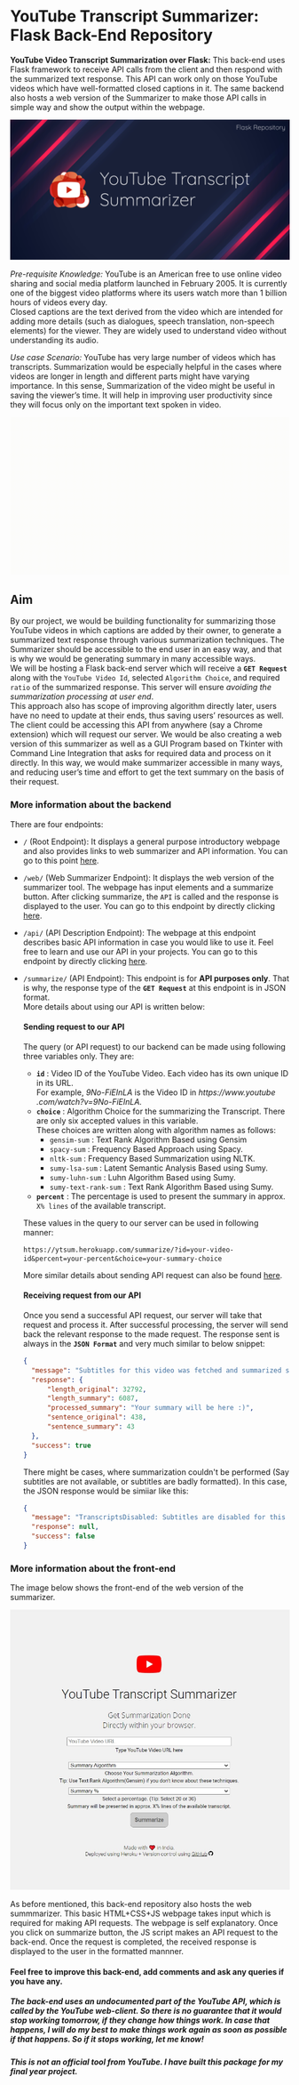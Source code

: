 # YouTube Transcript Summarizer: Flask Back-End Repository

**YouTube Video Transcript Summarization over Flask:** This back-end uses Flask framework to receive API calls from the client and then respond with the summarized text response. This API can work only on those YouTube videos which have well-formatted closed captions in it. The same backend also hosts a web version of the Summarizer to make those API calls in simple way and show the output within the webpage.

![](/readme_images/image_cover_f.png)

*Pre-requisite Knowledge:* YouTube is an American free to use online video sharing and social media platform launched in February 2005. It is currently one of the biggest video platforms where its users watch more than 1 billion hours of videos every day.\
Closed captions are the text derived from the video which are intended for adding more details (such as dialogues, speech translation, non-speech elements) for the viewer. They are widely used to understand video without understanding its audio.

*Use case Scenario:* YouTube has very large number of videos which has transcripts. Summarization would be especially helpful in the cases where videos are longer in length and different parts might have varying importance. In this sense, Summarization of the video might be useful in saving the viewer’s time. It will help in improving user productivity since they will focus only on the important text spoken in video. 

![](/readme_images/demonstration.gif)

## Aim
By our project, we would be building functionality for summarizing those YouTube videos in which captions are added by their owner, to generate a summarized text response through various summarization techniques. The Summarizer should be accessible to the end user in an easy way, and that is why we would be generating summary in many accessible ways.\
We will be hosting a Flask back-end server which will receive a **`GET Request`** along with the `YouTube Video Id`, selected `Algorithm Choice`, and required `ratio` of the summarized response. This server will ensure *avoiding the summarization processing at user end*.\
This approach also has scope of improving algorithm directly later, users have no need to update at their ends, thus saving users’ resources as well.
The client could be accessing this API from anywhere (say a Chrome extension) which will request our server. We would be also creating a web version of this summarizer as well as a GUI Program based on Tkinter with Command Line Integration that asks for required data and process on it directly.
In this way, we would make summarizer accessible in many ways, and reducing user’s time and effort to get the text summary on the basis of their request.

### More information about the backend
There are four endpoints:
* `/` (Root Endpoint): It displays a general purpose introductory webpage and also provides links to web summarizer and API information. You can go to this point [here](https://ytsum.herokuapp.com/).
* `/web/` (Web Summarizer Endpoint): It displays the web version of the summarizer tool. The webpage has input elements and a summarize button. After clicking summarize, the `API` is called and the response is displayed to the user. You can go to this endpoint by directly clicking [here](https://ytsum.herokuapp.com/web/).
* `/api/` (API Description Endpoint): The webpage at this endpoint describes basic API information in case you would like to use it. Feel free to learn and use our API in your projects.
You can go to this endpoint by directly clicking [here](https://ytsum.herokuapp.com/api/).
* `/summarize/` (API Endpoint): This endpoint is for **API purposes only**. That is why, the response type of the **`GET Request`** at this endpoint is in JSON format.\
More details about using our API is written below:
  
  #### Sending request to our API
  The query (or API request) to our backend can be made using following three variables only. They are:
  * **`id`** : Video ID of the YouTube Video. Each video has its own unique ID in its URL.\
  For example, *9No-FiEInLA* is the Video ID in *https​://www​.youtube​.com/watch?v=9No-FiEInLA.*
  * **`choice`** : Algorithm Choice for the summarizing the Transcript. There are only six accepted values in this variable.\
  These choices are written along with algorithm names as follows:
    * `gensim-sum` : Text Rank Algorithm Based using Gensim
    * `spacy-sum` : Frequency Based Approach using Spacy.
    * `nltk-sum` : Frequency Based Summarization using NLTK.
    * `sumy-lsa-sum` : Latent Semantic Analysis Based using Sumy.
    * `sumy-luhn-sum` : Luhn Algorithm Based using Sumy.
    * `sumy-text-rank-sum` : Text Rank Algorithm Based using Sumy.
  * **`percent`** : The percentage is used to present the summary in approx. `X% lines` of the available transcript.
  
  These values in the query to our server can be used in following manner:
  ```
  https://ytsum.herokuapp.com/summarize/?id=your-video-id&percent=your-percent&choice=your-summary-choice
  ```
  
  More similar details about sending API request can also be found [here](https://ytsum.herokuapp.com/api/).
 
  #### Receiving request from our API
  Once you send a successful API request, our server will take that request and process it. After successful processing, the server will send back the relevant response to the made request. The response sent is always in the **`JSON Format`** and very much similar to below snippet:
  ```json
  {
    "message": "Subtitles for this video was fetched and summarized successfully.",
    "response": {
        "length_original": 32792,
        "length_summary": 6087,
        "processed_summary": "Your summary will be here :)",
        "sentence_original": 438,
        "sentence_summary": 43
    },
    "success": true
  }
  ```
  There might be cases, where summarization couldn't be performed (Say subtitles are not available, or subtitles are badly formatted). In this case, the JSON response would be simiiar like this:
  ```json
  {
    "message": "TranscriptsDisabled: Subtitles are disabled for this video.",
    "response": null,
    "success": false
  }
  ```

### More information about the front-end
The image below shows the front-end of the web version of the summarizer.

![](/readme_images/sample_browser_ui.jpg)

As before mentioned, this back-end repository also hosts the web summmarizer. This basic HTML+CSS+JS webpage takes input which is required for making API requests. The webpage is self explanatory. Once you click on summarize button, the JS script makes an API request to the back-end. Once the request is completed, the received response is displayed to the user in the formatted mannner.

#### Feel free to improve this back-end, add comments and ask any queries if you have any.

##### The back-end uses an undocumented part of the YouTube API, which is called by the YouTube web-client. So there is no guarantee that it would stop working tomorrow, if they change how things work. In case that happens, I will do my best to make things work again as soon as possible if that happens. So if it stops working, let me know!
##### This is not an official tool from YouTube. I have built this package for my final year project. 
